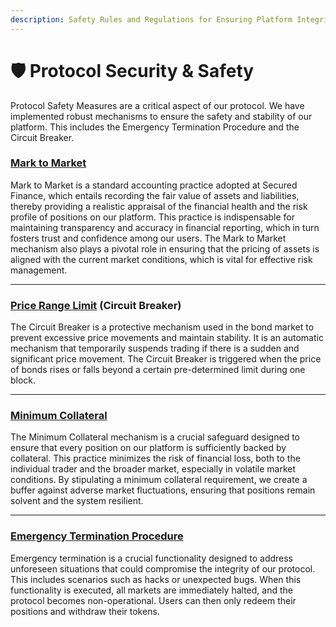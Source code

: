 ```yaml
---
description: Safety Rules and Regulations for Ensuring Platform Integrity
---
```


# 🛡️ Protocol Security & Safety

Protocol Safety Measures are a critical aspect of our protocol. We have implemented robust mechanisms to ensure the safety and stability of our platform. This includes the Emergency Termination Procedure and the Circuit Breaker.

### [Mark to Market](mark-to-market.md)

Mark to Market is a standard accounting practice adopted at Secured Finance, which entails recording the fair value of assets and liabilities, thereby providing a realistic appraisal of the financial health and the risk profile of positions on our platform. This practice is indispensable for maintaining transparency and accuracy in financial reporting, which in turn fosters trust and confidence among our users. The Mark to Market mechanism also plays a pivotal role in ensuring that the pricing of assets is aligned with the current market conditions, which is vital for effective risk management.&#x20;

***

### [Price Range Limit](circuit-breaker/) (Circuit Breaker)

The Circuit Breaker is a protective mechanism used in the bond market to prevent excessive price movements and maintain stability. It is an automatic mechanism that temporarily suspends trading if there is a sudden and significant price movement. The Circuit Breaker is triggered when the price of bonds rises or falls beyond a certain pre-determined limit during one block.&#x20;

***

### [Minimum Collateral](base-price-adjustment.md)

The Minimum Collateral mechanism is a crucial safeguard designed to ensure that every position on our platform is sufficiently backed by collateral. This practice minimizes the risk of financial loss, both to the individual trader and the broader market, especially in volatile market conditions. By stipulating a minimum collateral requirement, we create a buffer against adverse market fluctuations, ensuring that positions remain solvent and the system resilient.&#x20;

***

### [Emergency Termination Procedure](emergency-global-settlement.md)

Emergency termination is a crucial functionality designed to address unforeseen situations that could compromise the integrity of our protocol. This includes scenarios such as hacks or unexpected bugs. When this functionality is executed, all markets are immediately halted, and the protocol becomes non-operational. Users can then only redeem their positions and withdraw their tokens.&#x20;
